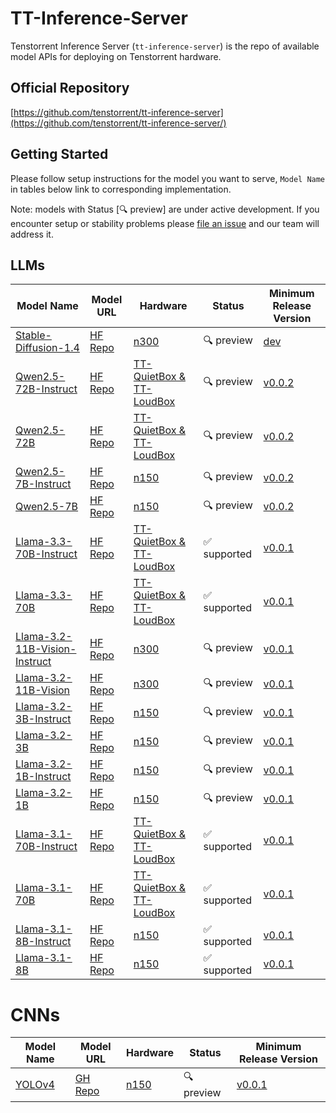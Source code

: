 # TT-Inference-Server

Tenstorrent Inference Server (`tt-inference-server`) is the repo of available model APIs for deploying on Tenstorrent hardware.

## Official Repository

[https://github.com/tenstorrent/tt-inference-server](https://github.com/tenstorrent/tt-inference-server/)


## Getting Started
Please follow setup instructions for the model you want to serve, `Model Name` in tables below link to corresponding implementation.

Note: models with Status [🔍 preview] are under active development. If you encounter setup or stability problems please [file an issue](https://github.com/tenstorrent/tt-inference-server/issues/new?template=Blank+issue) and our team will address it.

## LLMs

| Model Name                    | Model URL                                                             | Hardware                                                                 | Status      | Minimum Release Version                                                          |
| ----------------------------- | --------------------------------------------------------------------- | ------------------------------------------------------------------------ | ----------- | -------------------------------------------------------------------------------- |
| [Stable-Diffusion-1.4](tt-metal-stable-diffusion-1.4/README.md)          | [HF Repo](https://huggingface.co/CompVis/stable-diffusion-v1-4)           | [n300](https://tenstorrent.com/hardware/wormhole) | 🔍 preview  | [dev](https://github.com/tenstorrent/tt-inference-server/tree/dev) |
| [Qwen2.5-72B-Instruct](vllm-tt-metal-llama3/README.md)          | [HF Repo](https://huggingface.co/Qwen/Qwen2.5-72B-Instruct)           | [TT-QuietBox & TT-LoudBox](https://tenstorrent.com/hardware/tt-quietbox) | 🔍 preview  | [v0.0.2](https://github.com/tenstorrent/tt-inference-server/releases/tag/v0.0.2) |
| [Qwen2.5-72B](vllm-tt-metal-llama3/README.md)                   | [HF Repo](https://huggingface.co/Qwen/Qwen2.5-72B)                    | [TT-QuietBox & TT-LoudBox](https://tenstorrent.com/hardware/tt-quietbox) | 🔍 preview  | [v0.0.2](https://github.com/tenstorrent/tt-inference-server/releases/tag/v0.0.2) |
| [Qwen2.5-7B-Instruct](vllm-tt-metal-llama3/README.md)           | [HF Repo](https://huggingface.co/Qwen/Qwen2.5-7B-Instruct)            | [n150](https://tenstorrent.com/hardware/wormhole)                        | 🔍 preview  | [v0.0.2](https://github.com/tenstorrent/tt-inference-server/releases/tag/v0.0.2) |
| [Qwen2.5-7B](vllm-tt-metal-llama3/README.md)                    | [HF Repo](https://huggingface.co/Qwen/Qwen2.5-7B)                     | [n150](https://tenstorrent.com/hardware/wormhole)                        | 🔍 preview  | [v0.0.2](https://github.com/tenstorrent/tt-inference-server/releases/tag/v0.0.2) |
| [Llama-3.3-70B-Instruct](vllm-tt-metal-llama3/README.md)        | [HF Repo](https://huggingface.co/meta-llama/Llama-3.3-70B-Instruct)        | [TT-QuietBox & TT-LoudBox](https://tenstorrent.com/hardware/tt-quietbox) | ✅ supported | [v0.0.1](https://github.com/tenstorrent/tt-inference-server/releases/tag/v0.0.1) |
| [Llama-3.3-70B](vllm-tt-metal-llama3/README.md)                 | [HF Repo](https://huggingface.co/meta-llama/Llama-3.3-70B)                 | [TT-QuietBox & TT-LoudBox](https://tenstorrent.com/hardware/tt-quietbox) | ✅ supported | [v0.0.1](https://github.com/tenstorrent/tt-inference-server/releases/tag/v0.0.1) |
| [Llama-3.2-11B-Vision-Instruct](vllm-tt-metal-llama3/README.md) | [HF Repo](https://huggingface.co/meta-llama/Llama-3.2-11B-Vision-Instruct) | [n300](https://tenstorrent.com/hardware/wormhole)                        | 🔍 preview  | [v0.0.1](https://github.com/tenstorrent/tt-inference-server/releases/tag/v0.0.1) |
| [Llama-3.2-11B-Vision](vllm-tt-metal-llama3/README.md)          | [HF Repo](https://huggingface.co/meta-llama/Llama-3.2-11B-Vision)          | [n300](https://tenstorrent.com/hardware/wormhole)                        | 🔍 preview  | [v0.0.1](https://github.com/tenstorrent/tt-inference-server/releases/tag/v0.0.1) |
| [Llama-3.2-3B-Instruct](vllm-tt-metal-llama3/README.md)         | [HF Repo](https://huggingface.co/meta-llama/Llama-3.2-3B-Instruct)         | [n150](https://tenstorrent.com/hardware/wormhole)                        | 🔍 preview  | [v0.0.1](https://github.com/tenstorrent/tt-inference-server/releases/tag/v0.0.1) |
| [Llama-3.2-3B](vllm-tt-metal-llama3/README.md)                  | [HF Repo](https://huggingface.co/meta-llama/Llama-3.2-3B)                  | [n150](https://tenstorrent.com/hardware/wormhole)                        | 🔍 preview  | [v0.0.1](https://github.com/tenstorrent/tt-inference-server/releases/tag/v0.0.1) |
| [Llama-3.2-1B-Instruct](vllm-tt-metal-llama3/README.md)         | [HF Repo](https://huggingface.co/meta-llama/Llama-3.2-1B-Instruct)         | [n150](https://tenstorrent.com/hardware/wormhole)                        | 🔍 preview  | [v0.0.1](https://github.com/tenstorrent/tt-inference-server/releases/tag/v0.0.1) |
| [Llama-3.2-1B](vllm-tt-metal-llama3/README.md)                  | [HF Repo](https://huggingface.co/meta-llama/Llama-3.2-1B)                  | [n150](https://tenstorrent.com/hardware/wormhole)                        | 🔍 preview  | [v0.0.1](https://github.com/tenstorrent/tt-inference-server/releases/tag/v0.0.1) |
| [Llama-3.1-70B-Instruct](vllm-tt-metal-llama3/README.md)        | [HF Repo](https://huggingface.co/meta-llama/Llama-3.1-70B-Instruct)        | [TT-QuietBox & TT-LoudBox](https://tenstorrent.com/hardware/tt-quietbox) | ✅ supported | [v0.0.1](https://github.com/tenstorrent/tt-inference-server/releases/tag/v0.0.1) |
| [Llama-3.1-70B](vllm-tt-metal-llama3/README.md)                 | [HF Repo](https://huggingface.co/meta-llama/Llama-3.1-70B)                 | [TT-QuietBox & TT-LoudBox](https://tenstorrent.com/hardware/tt-quietbox) | ✅ supported | [v0.0.1](https://github.com/tenstorrent/tt-inference-server/releases/tag/v0.0.1) |
| [Llama-3.1-8B-Instruct](vllm-tt-metal-llama3/README.md)         | [HF Repo](https://huggingface.co/meta-llama/Llama-3.1-8B-Instruct)         | [n150](https://tenstorrent.com/hardware/wormhole)                        | ✅ supported | [v0.0.1](https://github.com/tenstorrent/tt-inference-server/releases/tag/v0.0.1) |
| [Llama-3.1-8B](vllm-tt-metal-llama3/README.md)                  | [HF Repo](https://huggingface.co/meta-llama/Llama-3.1-8B)                  | [n150](https://tenstorrent.com/hardware/wormhole)                        | ✅ supported | [v0.0.1](https://github.com/tenstorrent/tt-inference-server/releases/tag/v0.0.1) |

# CNNs

| Model Name                    | Model URL                                                             | Hardware                                                                 | Status      | Minimum Release Version                                                          |
| ----------------------------- | --------------------------------------------------------------------- | ------------------------------------------------------------------------ | ----------- | -------------------------------------------------------------------------------- |
| [YOLOv4](tt-metal-yolov4/README.md)                        | [GH Repo](https://github.com/AlexeyAB/darknet)                    | [n150](https://tenstorrent.com/hardware/wormhole)                        | 🔍 preview  | [v0.0.1](https://github.com/tenstorrent/tt-inference-server/releases/tag/v0.0.1) |

